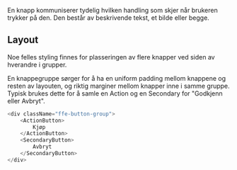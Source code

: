En knapp kommuniserer tydelig hvilken handling som skjer når brukeren trykker på den. Den består av beskrivende tekst,
et bilde eller begge.

## Layout

Noe felles styling finnes for plasseringen av flere knapper ved siden av hverandre i grupper.

En knappegruppe sørger for å ha en uniform padding mellom knappene og resten av layouten, og riktig marginer mellom
knapper inne i samme gruppe. Typisk brukes dette for å samle en Action og en Secondary for "Godkjenn eller Avbryt".

```js
<div className="ffe-button-group">
    <ActionButton>
        Kjøp
    </ActionButton>
    <SecondaryButton>
        Avbryt
    </SecondaryButton>
</div>
```
